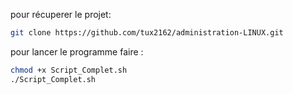 pour récuperer le projet: 

```bash
git clone https://github.com/tux2162/administration-LINUX.git
```

pour lancer le programme faire :

```bash
chmod +x Script_Complet.sh
./Script_Complet.sh
```
